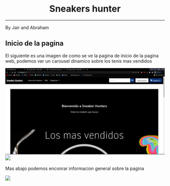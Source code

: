 <h1 align="center"> Sneakers hunter </h1>
<hr>
<p>By Jair and Abraham</p>
<h2>Inicio de la pagina</h2>
<p>El siguiente es una imagen de como se ve la pagina de inicio de la pagina web, podemos ver un carousel dinamico sobre los tenis mas vendidos</p>
<img src="Img Readme/inicio.png"></img>
<img src="inicio2.png"></img>
<p>Mas abajo podemos enconrar informacion general sobre la pagina</p>
<img src="inicio3.png"></img>



